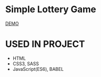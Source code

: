 # Simple Lottery Game
[DEMO](https://oksydan.github.io/simple-lottery-game/)

# USED IN PROJECT
  - HTML
  - CSS3, SASS
  - JavaScript(ES6), BABEL
